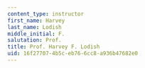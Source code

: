 ```yaml
---
content_type: instructor
first_name: Harvey
last_name: Lodish
middle_initial: F.
salutation: Prof.
title: Prof. Harvey F. Lodish
uid: 16f27707-4b5c-eb76-6cc8-a936b47682e0
---
```

